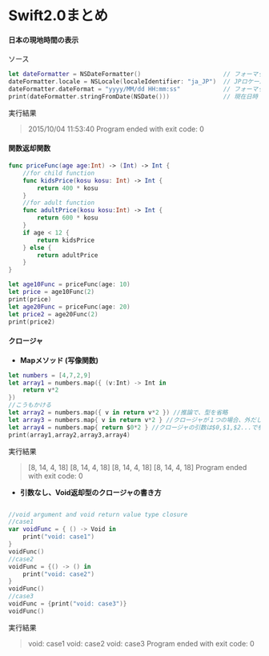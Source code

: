 # Swift2.0まとめ

#### 日本の現地時間の表示

ソース

```swift
let dateFormatter = NSDateFormatter()                       // フォーマットの取得
dateFormatter.locale = NSLocale(localeIdentifier: "ja_JP")  // JPロケール
dateFormatter.dateFormat = "yyyy/MM/dd HH:mm:ss"            // フォーマットの指定
print(dateFormatter.stringFromDate(NSDate()))               // 現在日時
```

実行結果
>2015/10/04 11:53:40
>Program ended with exit code: 0

#### 関数返却関数

```swift
func priceFunc(age age:Int) -> (Int) -> Int {
    //for child function
    func kidsPrice(kosu kosu: Int) -> Int {
        return 400 * kosu
    }
    //for adult function
    func adultPrice(kosu kosu:Int) -> Int {
        return 600 * kosu
    }
    if age < 12 {
        return kidsPrice
    } else {
        return adultPrice
    }
}

let age10Func = priceFunc(age: 10)
let price = age10Func(2)
print(price)
let age20Func = priceFunc(age: 20)
let price2 = age20Func(2)
print(price2)
```

#### クロージャ

* __Mapメソッド (写像関数)__

```swift
let numbers = [4,7,2,9]
let array1 = numbers.map({ (v:Int) -> Int in
    return v*2
})
//こうもかける
let array2 = numbers.map({ v in return v*2 }) //推論で、型を省略
let array3 = numbers.map{ v in return v*2 } //クロージャが１つの場合、外だしできる
let array4 = numbers.map{ return $0*2 } //クロージャの引数は$0,$1,$2...で参照
print(array1,array2,array3,array4)
```
実行結果
>[8, 14, 4, 18] [8, 14, 4, 18] [8, 14, 4, 18] [8, 14, 4, 18]
>Program ended with exit code: 0


* __引数なし、Void返却型のクロージャの書き方__

```swift

//void argument and void return value type closure
//case1
var voidFunc = { () -> Void in
    print("void: case1")
}
voidFunc()
//case2
voidFunc = {() -> () in
    print("void: case2")
}
voidFunc()
//case3
voidFunc = {print("void: case3")}
voidFunc()
```
実行結果
>void: case1
>void: case2
>void: case3
>Program ended with exit code: 0
